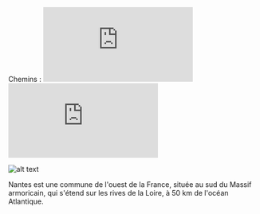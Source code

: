 Chemins :
![salle 1](https://github.com/indiaye18/TP2_Lab/blob/main/jeu-heros-Labyrinthe-Tour-Monde/Villabe.md)
![salle 2](https://github.com/indiaye18/TP2_Lab/blob/main/jeu-heros-Labyrinthe-Tour-Monde/Game_Over.md)

![alt text](https://www.tourismebretagne.com/app/uploads/crt-bretagne/2018/11/1-nantes-ross-helen-1920x960-crop-1542298929.jpg)

Nantes est une commune de l'ouest de la France, située au sud du Massif armoricain, qui s'étend sur les rives de la Loire, à 50 km de l'océan Atlantique.
